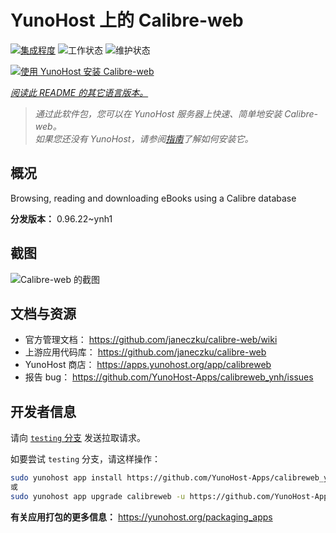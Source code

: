 <!--
注意：此 README 由 <https://github.com/YunoHost/apps/tree/master/tools/readme_generator> 自动生成
请勿手动编辑。
-->

# YunoHost 上的 Calibre-web

[![集成程度](https://dash.yunohost.org/integration/calibreweb.svg)](https://ci-apps.yunohost.org/ci/apps/calibreweb/) ![工作状态](https://ci-apps.yunohost.org/ci/badges/calibreweb.status.svg) ![维护状态](https://ci-apps.yunohost.org/ci/badges/calibreweb.maintain.svg)

[![使用 YunoHost 安装 Calibre-web](https://install-app.yunohost.org/install-with-yunohost.svg)](https://install-app.yunohost.org/?app=calibreweb)

*[阅读此 README 的其它语言版本。](./ALL_README.md)*

> *通过此软件包，您可以在 YunoHost 服务器上快速、简单地安装 Calibre-web。*  
> *如果您还没有 YunoHost，请参阅[指南](https://yunohost.org/install)了解如何安装它。*

## 概况

Browsing, reading and downloading eBooks using a Calibre database

**分发版本：** 0.96.22~ynh1

## 截图

![Calibre-web 的截图](./doc/screenshots/screenshot.png)

## 文档与资源

- 官方管理文档： <https://github.com/janeczku/calibre-web/wiki>
- 上游应用代码库： <https://github.com/janeczku/calibre-web>
- YunoHost 商店： <https://apps.yunohost.org/app/calibreweb>
- 报告 bug： <https://github.com/YunoHost-Apps/calibreweb_ynh/issues>

## 开发者信息

请向 [`testing` 分支](https://github.com/YunoHost-Apps/calibreweb_ynh/tree/testing) 发送拉取请求。

如要尝试 `testing` 分支，请这样操作：

```bash
sudo yunohost app install https://github.com/YunoHost-Apps/calibreweb_ynh/tree/testing --debug
或
sudo yunohost app upgrade calibreweb -u https://github.com/YunoHost-Apps/calibreweb_ynh/tree/testing --debug
```

**有关应用打包的更多信息：** <https://yunohost.org/packaging_apps>
